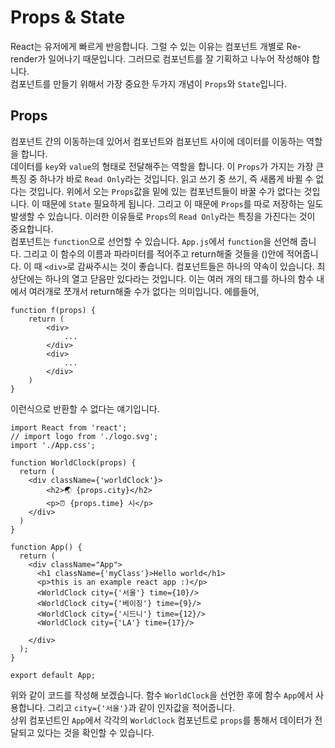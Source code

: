 # Props & State
React는 유저에게 빠르게 반응합니다. 그럴 수 있는 이유는 컴포넌트 개별로 Re-render가 일어나기 때문입니다. 그러므로 컴포넌트를 잘 기획하고 나누어 작성해야 합니다.    
컴포넌트를 만들기 위해서 가장 중요한 두가지 개념이 `Props`와 `State`입니다.

## Props
컴포넌트 간의 이동하는데 있어서 컴포넌트와 컴포넌트 사이에 데이터를 이동하는 역할을 합니다.     
데이터를 `key`와 `value`의 형태로 전달해주는 역할을 합니다. 이 `Props`가 가지는 가장 큰 특징 중 하나가 바로 `Read Only`라는 것입니다. 읽고 쓰기 중 쓰기, 즉 새롭게 바뀔 수 없다는 것입니다. 위에서 오는 `Props`값을 밑에 있는 컴포넌트들이 바꿀 수가 없다는 것입니다. 이 때문에 `State` 필요하게 됩니다. 그리고 이 때문에 `Props`를 따로 저장하는 일도 발생할 수 있습니다. 이러한 이유들로 `Props`의 `Read Only`라는 특징을 가진다는 것이 중요합니다.   
컴포넌트는 `function`으로 선언할 수 있습니다. `App.js`에서 `function`을 선언해 줍니다.
그리고 이 함수의 이름과 파라미터를 적어주고 return해줄 것들을 ()안에 적어줍니다. 이 때 `<div>`로 감싸주시는 것이 좋습니다. 컴포넌트들은 하나의 약속이 있습니다. 최상단에는 하나의 열고 닫음만 있다라는 것입니다. 이는 여러 개의 태그를 하나의 함수 내에서 여러개로 쪼개서 return해줄 수가 없다는 의미입니다. 에를들어,
```
function f(props) {
    return (
        <div>
            ...
        </div>
        <div>
            ...
        </div>
    )
}
```
이런식으로 반환할 수 없다는 얘기입니다.

```
import React from 'react';
// import logo from './logo.svg';
import './App.css';

function WorldClock(props) {
  return (
    <div className={'worldClock'}>
        <h2>🌏 {props.city}</h2>
        <p>⏰ {props.time} 시</p>
    </div>
  )
}

function App() {
  return (
    <div className="App">
      <h1 className={'myClass'}>Hello world</h1>
      <p>this is an example react app :)</p>
      <WorldClock city={'서울'} time={10}/>
      <WorldClock city={'베이징'} time={9}/>
      <WorldClock city={'시드니'} time={12}/>
      <WorldClock city={'LA'} time={17}/>

    </div>
  );
}

export default App;
```
위와 같이 코드를 작성해 보겠습니다. 함수 `WorldClock`을 선언한 후에 함수 `App`에서 사용합니다. 그리고 `city={'서울'}`과 같이 인자값을 적어줍니다.   
상위 컴포넌트인 `App`에서 각각의 `WorldClock` 컴포넌트로 `props`를 통해서 데이터가 전달되고 있다는 것을 확인할 수 있습니다.     